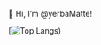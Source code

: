 👋 Hi, I’m @yerbaMatte!
<!-- - 👀 I’m interested in ...
- 🌱 I’m currently learning ...
- 💞️ I’m looking to collaborate on ...
- 📫 How to reach me ... -->

[![Top Langs](https://github-readme-stats.vercel.app/api/top-langs?username=yerbaMatte&show_icons=true&locale=en&layout=compact&theme=transparent))

